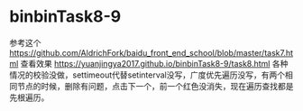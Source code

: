 # binbinTask8-9
参考这个
https://github.com/AldrichFork/baidu_front_end_school/blob/master/task7.html
查看效果
https://yuanjingya2017.github.io/binbinTask8-9/task8.html
各种情况的校验没做，settimeout代替setinterval没写，广度优先遍历没写，有两个相同节点的时候，删除有问题，点击下一个，前一个红色没消失，现在遍历查找都是先根遍历。
